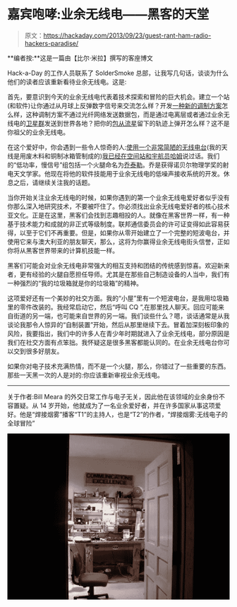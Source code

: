 # 嘉宾咆哮:业余无线电——黑客的天堂

> 原文：<https://hackaday.com/2013/09/23/guest-rant-ham-radio-hackers-paradise/>

**编者按:**这是一篇由【比尔·米拉】撰写的客座博文

Hack-a-Day 的工作人员联系了 SolderSmoke 总部，让我写几句话，谈谈为什么他们的读者应该重新看待业余无线电。这是:

首先，要意识到今天的业余无线电代表着技术探索和冒险的巨大机会。建立一个站(和软件)让你通过从月球上反弹数字信号来交流怎么样？开发[一种新的调制方案](http://wb8nut.com/digital/)怎么样，这种调制方案不通过光纤网络发送数据包，而是通过电离层或者通过业余无线电的[卫星群](http://www.n2yo.com/satellites/?c=18)发送到世界各地？把你的[包从流星](http://www.k5kj.net/meteorscatter.htm)留下的轨迹上弹开怎么样？这不是你祖父的业余无线电。

在这个爱好中，你会遇到一些令人惊奇的人:[使用一个非常简陋的无线电台](http://www.gadgeteer.us/ASTRO.HTM)(我的天线是用废木料和铜制冰箱管制成的)[我已经在空间站和宇航员哈姆](http://www.gadgeteer.us/CLIPS.HTM)说过话。我们的“低功率，慢信号”组包括一个火腿命名为[乔泰勒](http://en.wikipedia.org/wiki/Joseph_Hooton_Taylor,_Jr.)。乔是获得诺贝尔物理学奖的射电天文学家。他现在将他的软件技能用于业余无线电的低噪声接收系统的开发。休息之后，请继续关注我的话题。

当你开始关注业余无线电的时候，如果你遇到的第一个业余无线电爱好者似乎没有你那么深入地研究技术，不要被吓住了。你必须找出业余无线电爱好者的核心技术亚文化。正是在这里，黑客们会找到志趣相投的人。就像在黑客世界一样，有一种基于技术能力和成就的非正式等级制度。联邦通信委员会的许可证变得如此容易获得，以至于它们不再重要。但是，如果你从零开始建立了一个完整的短波电台，并使用它来与澳大利亚的朋友聊天，那么，这将为你赢得业余无线电街头信誉，正如你将从黑客世界带来的计算机技能一样。

黑客们可能会对业余无线电非常强大的相互支持和团结的传统感到惊喜。欢迎新来者，更有经验的火腿自愿担任导师。尤其是在那些自己制造设备的人当中，我们有一种强烈的“我的垃圾箱就是你的垃圾箱”的精神。

这项爱好还有一个美妙的社交方面。我的“小屋”里有一个短波电台，是我用垃圾箱里的零件改装的。我经常启动它，然后“呼叫 CQ ”,在那里找人聊天。回应可能来自街道的另一端，也可能来自世界的另一端。我们谈些什么？嗯，谈话通常是从我谈论我那令人惊异的“自制装置”开始，然后从那里继续下去。冒着加深刻板印象的风险，我要指出，我们中的许多人在青少年时期就进入了业余无线电，部分原因是我们在社交方面有点笨拙。我怀疑这是很多黑客都能认同的。在业余无线电台你可以交到很多好朋友。

如果你对电子技术充满热情，而不是一个火腿，那么，你错过了一些重要的东西。那些一天黑一次的人是对的:你应该重新审视业余无线电。

************

关于作者:Bill Meara 的外交日常工作与电子无关，因此他在该领域的业余身份不容置疑。从 14 岁开始，他就成为了一名业余爱好者，并在许多国家从事这项爱好。他是“焊接烟雾”播客“T1”的主持人，也是“T2”的作者，“焊接烟雾:无线电子的全球冒险”

![meara-bill-rant-workshop](img/150a13bb25985b708aa292daa3e2c0c9.png)